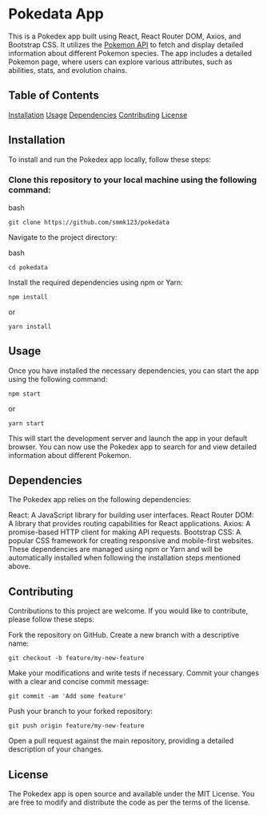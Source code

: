 # Pokedata App
This is a Pokedex app built using React, React Router DOM, Axios, and Bootstrap CSS. It utilizes the [Pokemon API](https://pokeapi.co/) to fetch and display detailed information about different Pokemon species. The app includes a detailed Pokemon page, where users can explore various attributes, such as abilities, stats, and evolution chains.

## Table of Contents
[Installation](#installation)
[Usage](#usage)
[Dependencies](#dependencies)
[Contributing](#contributing)
[License](#license)

## Installation
To install and run the Pokedex app locally, follow these steps:

### Clone this repository to your local machine using the following command:

bash
````
git clone https://github.com/smmk123/pokedata
````
Navigate to the project directory:

bash
````
cd pokedata
````
Install the required dependencies using npm or Yarn:

````
npm install
````
or

````
yarn install
````

## Usage
Once you have installed the necessary dependencies, you can start the app using the following command:


````
npm start
````
or


````
yarn start
````
This will start the development server and launch the app in your default browser. You can now use the Pokedex app to search for and view detailed information about different Pokemon.

## Dependencies
The Pokedex app relies on the following dependencies:

React: A JavaScript library for building user interfaces.
React Router DOM: A library that provides routing capabilities for React applications.
Axios: A promise-based HTTP client for making API requests.
Bootstrap CSS: A popular CSS framework for creating responsive and mobile-first websites.
These dependencies are managed using npm or Yarn and will be automatically installed when following the installation steps mentioned above.

## Contributing
Contributions to this project are welcome. If you would like to contribute, please follow these steps:

Fork the repository on GitHub.
Create a new branch with a descriptive name:

````
git checkout -b feature/my-new-feature
````
Make your modifications and write tests if necessary.
Commit your changes with a clear and concise commit message:

````
git commit -am 'Add some feature'
````
Push your branch to your forked repository:

````
git push origin feature/my-new-feature
````
Open a pull request against the main repository, providing a detailed description of your changes.

## License
The Pokedex app is open source and available under the MIT License. You are free to modify and distribute the code as per the terms of the license.
